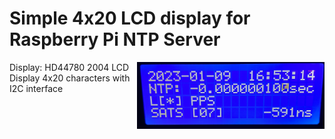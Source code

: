 # Simple 4x20 LCD display for Raspberry Pi NTP Server

<img src="https://github.com/domschl/RaspberryNtpServer/blob/main/images/ntp-lcd.jpg" align="right" width="300" />

Display: HD44780 2004 LCD Display 4x20 characters with I2C interface

